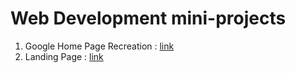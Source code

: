 # Web Development mini-projects

1. Google Home Page Recreation : [link](https://eranda-ihalagedara.github.io/web-development-mini-projects/Google%20Home%20Page/index.html)
2. Landing Page : [link](https://eranda-ihalagedara.github.io/web-development-mini-projects/Landing%20Page/index.html)
